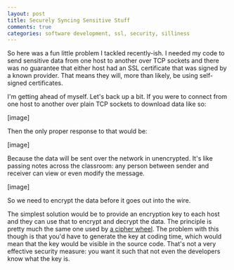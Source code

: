 ```yaml
---
layout: post
title: Securely Syncing Sensitive Stuff
comments: true
categories: software development, ssl, security, silliness
---
```

So here was a fun little problem I tackled recently-ish. I needed my
code to send sensitive data from one host to another over TCP sockets
and there was no guarantee that either host had an SSL certificate that
was signed by a known provider. That means they will, more than likely,
be using self-signed certificates.

I'm getting ahead of myself. Let's back up a bit. If you were to connect
from one host to another over plain TCP sockets to download data like so:

[image]

Then the only proper response to that would be:

[image]

Because the data will be sent over the network in unencrypted. It's like
passing notes across the classroom: any person between sender and receiver
can view or even modify the message.

[image]

So we need to encrypt the data before it goes out into the wire.

The simplest solution would be to provide an encryption key to each host
and they can use that to encrypt and decrypt the data. The principle is
pretty much the same one used by [a cipher wheel](http://www.topspysecrets.com/secret-codes-for-kids.html).
The problem with this though is that you'd have to generate the key at
coding time, which would mean that the key would be visible in the source
code. That's not a very effective security measure: you want it such that
not even the developers know what the key is.
